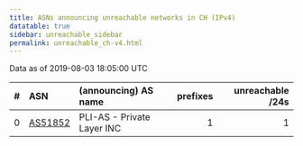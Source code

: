 ```yaml
---
title: ASNs announcing unreachable networks in CH (IPv4)
datatable: true
sidebar: unreachable_sidebar
permalink: unreachable_ch-v4.html
---
```


Data as of 2019-08-03 18:05:00 UTC


<div class="datatable-begin"></div>

|   # | ASN                                    | (announcing) AS name       |   prefixes |   unreachable /24s |
|----:|:---------------------------------------|:---------------------------|-----------:|-------------------:|
|   0 | [AS51852](unreachable_AS51852-v4.html) | PLI-AS - Private Layer INC |          1 |                  1 |

<div class="datatable-end"></div>